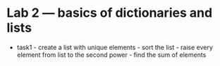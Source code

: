 # Lab 2 — basics of dictionaries and lists 
  - task1 
        - create a list with unique elements
        - sort the list
        - raise every element from list to the second power 
        - find the sum of elements
  
